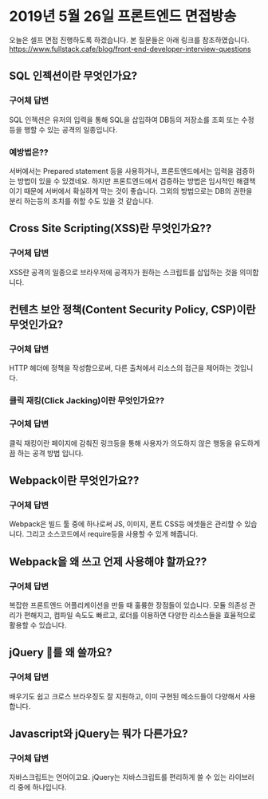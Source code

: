 # 2019년 5월 26일 프론트엔드 면접방송
오늘은 셀프 면접 진행하도록 하겠습니다. 본 질문들은 아래 링크를 참조하였습니다.
https://www.fullstack.cafe/blog/front-end-developer-interview-questions

## SQL 인젝션이란 무엇인가요?
### 구어체 답변
SQL 인젝션은 유저의 입력을 통해 SQL을 삽입하여 DB등의 저장소를 조회 또는 수정등을 행할 수 있는 공격의 일종입니다.

### 예방법은??
서버에서는 Prepared statement 등을 사용하거나, 프론트엔드에서는 입력을 검증하는 방법이 있을 수 있겠네요. 하지만 프론트엔드에서 검증하는 방법은 임시적인 해결책이기 때문에 서버에서 확실하게 막는 것이 좋습니다. 그외의 방법으로는 DB의 권한을 분리 하는등의 조치를 취할 수도 있을 것 같습니다.

## Cross Site Scripting(XSS)란 무엇인가요??
### 구어체 답변
XSS란 공격의 일종으로 브라우저에 공격자가 원하는 스크립트를 삽입하는 것을 의미합니다. 

## 컨텐츠 보안 정책(Content Security Policy, CSP)이란 무엇인가요? 
### 구어체 답변
HTTP 헤더에 정책을 작성함으로써, 다른 출처에서 리소스의 접근을 제어하는 것입니다.

### 클릭 재킹(Click Jacking)이란 무엇인가요??
### 구어체 답변
클릭 재킹이란 페이지에 감춰진 링크등을 통해 사용자가 의도하지 않은 행동을 유도하게 끔 하는 공격 방법 입니다.

## Webpack이란 무엇인가요??
### 구어체 답변
Webpack은 빌드 툴 중에 하나로써 JS, 이미지, 폰트 CSS등 에셋들은 관리할 수 있습니다. 그리고 소스코드에서 require등을 사용할 수 있게 해줍니다.

## Webpack을 왜 쓰고 언제 사용해야 할까요??
### 구어체 답변
복잡한 프론트엔드 어플리케이션을 만들 때 훌륭한 장점들이 있습니다. 모듈 의존성 관리가 편해지고, 컴파일 속도도 빠르고, 로더를 이용하면 다양한 리소스들을 효율적으로 활용할 수 있습니다.

## jQuery 를 왜 쓸까요?
### 구어체 답변
배우기도 쉽고 크로스 브라우징도 잘 지원하고, 이미 구현된 메소드들이 다양해서 사용합니다.

## Javascript와 jQuery는 뭐가 다른가요?
### 구어체 답변
자바스크립트는 언어이고요. jQuery는 자바스크립트를 편리하게 쓸 수 있는 라이브러리 중에 하나입니다.
